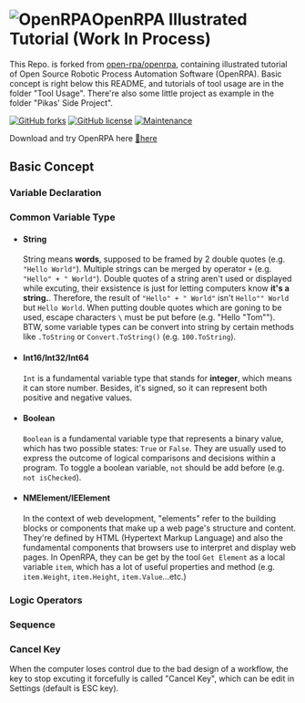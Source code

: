 # ![OpenRPA](OpenRPA-logo.png)OpenRPA Illustrated Tutorial (Work In Process)
This Repo. is forked from [open-rpa/openrpa](https://github.com/open-rpa/openrpa), containing illustrated tutorial of Open Source Robotic Process Automation Software (OpenRPA).
Basic concept is right below this README, and tutorials of tool usage are in the folder "Tool Usage". There're also some little project as example in the folder "Pikas' Side Project".

[![GitHub forks](https://img.shields.io/github/forks/open-rpa/openrpa.svg)](https://github.com/open-rpa/openrpa/network) 
[![GitHub license](https://img.shields.io/github/license/open-rpa/openrpa.svg)](https://github.com/open-rpa/openrpa/blob/master/LICENSE)
[![Maintenance](https://img.shields.io/badge/Maintained%3F-yes-green.svg)](https://github.com/open-rpa/openrpa/graphs/commit-activity)

Download and try OpenRPA here [💾here](https://github.com/open-rpa/openrpa/releases/latest/download/OpenRPA.msi)

## Basic Concept

### Variable Declaration

### Common Variable Type

- #### String
  String means **words**, supposed to be framed by 2 double quotes (e.g. `"Hello World"`).  Multiple strings can be merged by operator `+` (e.g. `"Hello" + " World"`). Double quotes of a string aren't used or displayed while excuting, their exsistence is just for letting computers know  **it's a string.**. Therefore, the result of `"Hello" + " World"` isn't `Hello"" World` but `Hello World`. When putting double quotes which are goning to be used, escape characters `\` must be put before (e.g. "Hello \"Tom\""). BTW, some variable types can be convert into string by certain methods like `.ToString` or `Convert.ToString()` (e.g. `100.ToString`).
  
- #### Int16/Int32/Int64
  `Int` is a fundamental variable type that stands for **integer**, which means it can store number. Besides, it's signed, so it can represent both positive and negative values. 
  
- #### Boolean
  `Boolean` is a fundamental variable type that represents a binary value, which has two possible states: `True` or `False`. They are usually used to express the outcome of logical comparisons and decisions within a program. To toggle a boolean variable, `not` should be add before (e.g. `not isChecked`). 

- #### NMElement/IEElement
  In the context of web development, "elements" refer to the building blocks or components that make up a web page's structure and content. They're defined by HTML (Hypertext Markup Language) and also the fundamental components that browsers use to interpret and display web pages. In OpenRPA, they can be get by the tool `Get Element` as a local variable `item`, which has a lot of useful properties and method (e.g. `item.Weight`, `item.Height`, `item.Value`...etc.)

### Logic Operators

### Sequence


### Cancel Key
   When the computer loses control due to the bad design of a workflow, the key to stop excuting it forcefully is called "Cancel Key", which can be edit in Settings (default is ESC key). 
   

